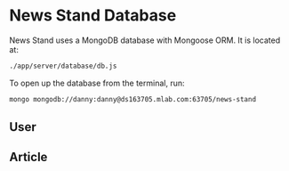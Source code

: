 # News Stand Database #

News Stand uses a MongoDB database with Mongoose ORM. It is located at:

```sh
./app/server/database/db.js
``` 

To open up the database from the terminal, run:

```sh
mongo mongodb://danny:danny@ds163705.mlab.com:63705/news-stand
``` 

## User ##

## Article ##